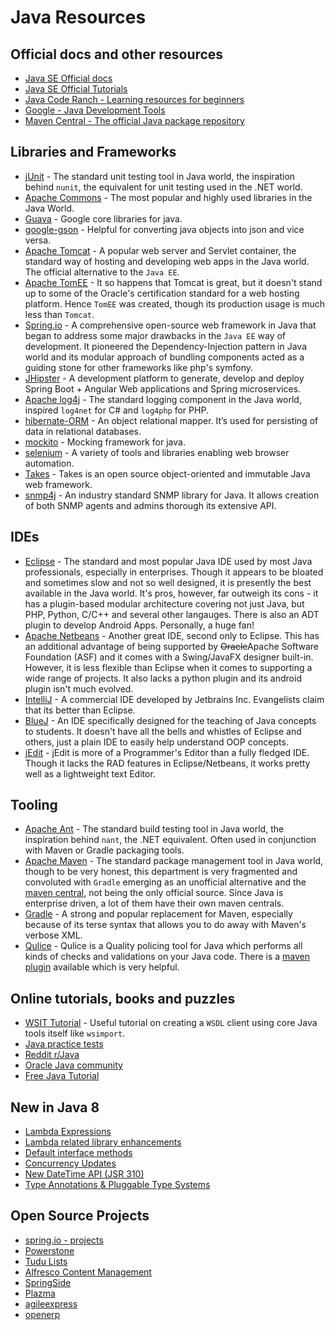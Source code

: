 # Java Resources

## Official docs and other resources
- [Java SE Official docs](https://docs.oracle.com/javase/8/docs)
- [Java SE Official Tutorials](https://docs.oracle.com/javase/tutorial/)
- [Java Code Ranch - Learning resources for beginners](http://www.coderanch.com/how-to/java/JavaBeginnersFaq)
- [Google - Java Development Tools](https://developers.google.com/java-dev-tools/)
- [Maven Central - The official Java package repository](http://mvnrepository.com/)

## Libraries and Frameworks
- [jUnit](http://junit.org/) - The standard unit testing tool in Java world, the inspiration behind `nunit`, the equivalent for unit testing used in the .NET world.
- [Apache Commons](http://commons.apache.org/) - The most popular and highly used libraries in the Java World.
- [Guava](https://github.com/google/guava) - Google core libraries for java.
- [google-gson](https://github.com/google/gson) - Helpful for converting java objects into json and vice versa.
- [Apache Tomcat](http://tomcat.apache.org/) - A popular web server and Servlet container, the standard way of hosting and developing web apps in the Java world. The official alternative to the `Java EE`.
- [Apache TomEE](http://tomee.apache.org/apache-tomee.html) - It so happens that Tomcat is great, but it doesn't stand up to some of the Oracle's certification standard for a web hosting platform. Hence `TomEE` was created, though its production usage is much less than `Tomcat`.
- [Spring.io](https://spring.io) - A comprehensive open-source web framework in Java that began to address some major drawbacks in the `Java EE` way of development. It pioneered the Dependency-Injection pattern in Java world and its modular approach of bundling components acted as a guiding stone for other frameworks like php's symfony.
- [JHipster](https://jhipster.github.io/) - A development platform to generate, develop and deploy Spring Boot + Angular Web applications and Spring microservices.
- [Apache log4j](http://logging.apache.org/log4j) - The standard logging component in the Java world, inspired `log4net` for C# and `log4php` for PHP.
- [hibernate-ORM](http://hibernate.org/orm/) - An object relational mapper. It’s used for persisting of data in relational databases.
- [mockito](http://site.mockito.org/) - Mocking framework for java.
- [selenium](https://github.com/SeleniumHQ/selenium) - A variety of tools and libraries enabling web browser automation.
- [Takes](http://www.takes.org/) - Takes is an open source object-oriented and immutable Java web framework.
- [snmp4j](http://www.snmp4j.org) - An industry standard SNMP library for Java. It allows creation of both SNMP agents and admins thorough its extensive API.

## IDEs
- [Eclipse](http://www.eclipse.org) - The standard and most popular Java IDE used by most Java professionals, especially in enterprises. Though it appears to be bloated and sometimes slow and not so well designed, it is presently the best available in the Java world. It's pros, however, far outweigh its cons - it has a plugin-based modular architecture covering not just Java, but PHP, Python, C/C++ and several other langauges. There is also an ADT plugin to develop Android Apps. Personally, a huge fan!
- [Apache Netbeans](http://www.netbeans.org/) - Another great IDE, second only to Eclipse. This has an additional advantage of being supported by ~~Oracle~~Apache Software Foundation (ASF) and it comes with a Swing/JavaFX designer built-in. However, it is less flexible than Eclipse when it comes to supporting a wide range of projects. It also lacks a python plugin and its android plugin isn't much evolved.
- [IntelliJ](https://www.jetbrains.com/idea/) - A commercial IDE developed by Jetbrains Inc. Evangelists claim that its better than Eclipse.
- [BlueJ](http://www.bluej.org/) - An IDE specifically designed for the teaching of Java concepts to students. It doesn't have all the bells and whistles of Eclipse and others, just a plain IDE to easily help understand OOP concepts.
- [jEdit](http://www.jedit.org/) - jEdit is more of a Programmer's Editor than a fully fledged IDE. Though it lacks the RAD features in Eclipse/Netbeans, it works pretty well as a lightweight text Editor.

## Tooling
- [Apache Ant](http://ant.apache.org/) - The standard build testing tool in Java world, the inspiration behind `nant`, the .NET equivalent. Often used in conjunction with Maven or Gradle packaging tools.
- [Apache Maven](https://maven.apache.org) - The standard package management tool in Java world, though to be very honest, this department is very fragmented and convoluted with `Gradle` emerging as an unofficial alternative and the [maven central](http://search.maven.org/), not being the only official source. Since Java is enterprise driven, a lot of them have their own maven centrals.
- [Gradle](http://www.gradle.org/) - A strong and popular replacement for Maven, especially because of its terse syntax that allows you to do away with Maven's verbose XML.
- [Qulice](http://www.qulice.com/) - Qulice is a Quality policing tool for Java which performs all kinds of checks and validations on your Java code. There is a [maven plugin](http://www.qulice.com/qulice-maven-plugin/) available which is very helpful.


## Online tutorials, books and puzzles
- [WSIT Tutorial](https://docs.oracle.com/cd/E17802_01/webservices/webservices/reference/tutorials/wsit/doc/Examples_glassfish6.html) - Useful tutorial on creating a `WSDL` client using core Java tools itself like `wsimport`.
- [Java practice tests](http://www.javatpoint.com/examaccess)
- [Reddit r/Java](http://www.reddit.com/r/java)
- [Oracle Java community](https://home.java.net/forums)
- [Free Java Tutorial](https://www.scaler.com/topics/java/)

## New in Java 8
- [Lambda Expressions](http://cr.openjdk.java.net/~briangoetz/lambda/lambda-state-final.html)
- [Lambda related library enhancements](http://cr.openjdk.java.net/~briangoetz/lambda/lambda-libraries-final.html)
- [Default interface methods](http://zeroturnaround.com/rebellabs/java-8-explained-default-methods)
- [Concurrency Updates](http://openjdk.java.net/jeps/155)
- [New DateTime API (JSR 310)](http://sourceforge.net/apps/mediawiki/threeten/index.php?title=User_Guide)
- [Type Annotations & Pluggable Type Systems](http://docs.oracle.com/javase/tutorial/java/annotations/type_annotations.html)


## Open Source Projects

- [spring.io - projects](https://spring.io/projects)
- [Powerstone](http://sourceforge.net/projects/powerstone/)
- [Tudu Lists](http://sourceforge.net/projects/tudu/)
- [Alfresco Content Management](https://www.alfresco.com/products/community/download)
- [SpringSide](http://sourceforge.net/projects/springside/)
- [Plazma](http://sourceforge.net/projects/plazma/)
- [agileexpress](http://sourceforge.net/projects/agileexpress/)
- [openerp](http://sourceforge.net/projects/theopenerp/)